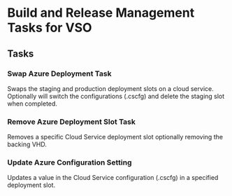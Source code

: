 # Build and Release Management Tasks for VSO


## Tasks

### Swap Azure Deployment Task

Swaps the staging and production deployment slots on a cloud service.  Optionally will switch the configurations (.cscfg) and delete the staging slot when completed.    

### Remove Azure Deployment Slot Task

Removes a specific Cloud Service deployment slot optionally removing the backing VHD.  

### Update Azure Configuration Setting

Updates a value in the Cloud Service configuration (.cscfg) in a specified deployment slot. 

